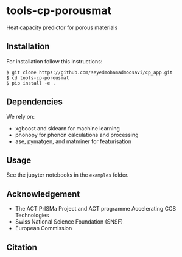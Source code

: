 # tools-cp-porousmat
Heat capacity predictor for porous materials

## Installation
For installation follow this instructions:
   
    $ git clone https://github.com/seyedmohamadmoosavi/cp_app.git
    $ cd tools-cp-porousmat
    $ pip install -e .

## Dependencies
We rely on:
- xgboost and sklearn for machine learning
- phonopy for phonon calculations and processing
- ase, pymatgen, and matminer for featurisation

<!---
## Documentation


## Testing
    
    $ pip install tox
    $ tox

-->
## Usage

See the jupyter notebooks in the ```examples``` folder. 

## Acknowledgement

- The ACT PrISMa Project and ACT programme Accelerating CCS Technologies
- Swiss National Science Foundation (SNSF)
- European Commission

## Citation


